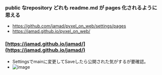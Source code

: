 

### public なrepository どれも readme.md が pages 化されるように思える
* https://github.com/jamad/pyxel_on_web/settings/pages
* https://jamad.github.io/pyxel_on_web/

### [https://jamad.github.io/jamad/](https://jamad.github.io/jamad/)
* Settingsでmainに変更してSaveしたら公開された気がするが要確認。
* ![image](https://github.com/jamad/jamad.github.io/assets/949913/647dd0b1-859a-4f6f-87fe-cb8c597029ef)


